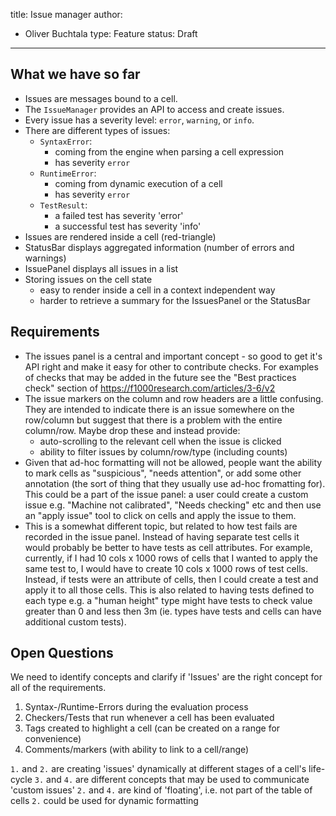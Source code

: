 title: Issue manager
author:
  - Oliver Buchtala
type: Feature
status: Draft
---

## What we have so far

- Issues are messages bound to a cell.
- The `IssueManager` provides an API to access and create issues.
- Every issue has a severity level: `error`, `warning`, or `info`.
- There are different types of issues:
  - `SyntaxError`:
    - coming from the engine when parsing a cell expression
    - has severity `error`
  - `RuntimeError`:
    - coming from dynamic execution of a cell
    - has severity `error`
  - `TestResult`:
    - a failed test has severity 'error'
    - a successful test has severity 'info'
- Issues are rendered inside a cell (red-triangle)
- StatusBar displays aggregated information (number of errors and warnings)
- IssuePanel displays all issues in a list
- Storing issues on the cell state
  - easy to render inside a cell in a context independent way
  - harder to retrieve a summary for the IssuesPanel or the StatusBar

## Requirements

- The issues panel is a central and important concept - so good to get it's API right and make it easy for other to contribute checks. For examples of checks that may be added in the future see the "Best practices check" section of https://f1000research.com/articles/3-6/v2
- The issue markers on the column and row headers are a little confusing. They are intended to indicate there is an issue somewhere on the row/column but suggest that there is a problem with the entire column/row. Maybe drop these and instead provide:
  - auto-scrolling to the relevant cell when the issue is clicked
  - ability to filter issues by column/row/type (including counts)
- Given that ad-hoc formatting will not be allowed, people want the ability to mark cells as "suspicious", "needs attention", or add some other annotation (the sort of thing that they usually use ad-hoc fromatting for). This could be a part of the issue panel: a user could create a custom issue e.g. "Machine not calibrated", "Needs checking" etc and then use an "apply issue" tool to click on cells and apply the issue to them.
- This is a somewhat different topic, but related to how test fails are recorded in the issue panel. Instead of having separate test cells it would probably be better to have tests as cell attributes. For example, currently, if I had 10 cols x 1000 rows of cells that I wanted to apply the same test to, I would have to create 10 cols x 1000 rows of test cells. Instead, if tests were an attribute of cells, then I could create a test and apply it to all those cells. This is also related to having tests defined to each type e.g. a "human height" type might have tests to check value greater than 0 and less then 3m (ie. types have tests and cells can have additional custom tests).

## Open Questions

We need to identify concepts and clarify if 'Issues' are the right concept for all of the requirements.

1. Syntax-/Runtime-Errors during the evaluation process
2. Checkers/Tests that run whenever a cell has been evaluated
3. Tags created to highlight a cell (can be created on a range for convenience)
4. Comments/markers (with ability to link to a cell/range)

`1.` and `2.` are creating 'issues' dynamically at different stages of a cell's life-cycle
`3.` and `4.` are different concepts that may be used to communicate 'custom issues'
`2.` and `4.` are kind of 'floating', i.e. not part of the table of cells
`2.` could be used for dynamic formatting
